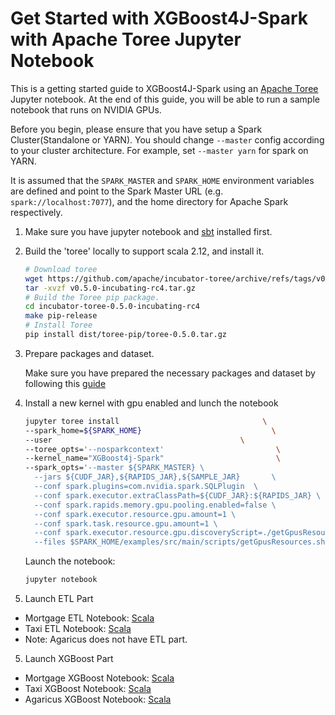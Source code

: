 Get Started with XGBoost4J-Spark with Apache Toree Jupyter Notebook
===================================================================

This is a getting started guide to XGBoost4J-Spark using an [Apache Toree](https://toree.apache.org/) Jupyter notebook. 
At the end of this guide, you will be able to run a sample notebook that runs on NVIDIA GPUs.

Before you begin, please ensure that you have setup a Spark Cluster(Standalone or YARN).
You should change `--master` config according to your cluster architecture. For example, set `--master yarn` for spark on YARN.

It is assumed that the `SPARK_MASTER` and `SPARK_HOME` environment variables are defined and point to the Spark Master URL (e.g. `spark://localhost:7077`),
and the home directory for Apache Spark respectively.

1. Make sure you have jupyter notebook and [sbt](https://www.scala-sbt.org/1.x/docs/Installing-sbt-on-Linux.html) installed first.
2. Build the 'toree' locally to support scala 2.12, and install it.

    ``` bash
    # Download toree
    wget https://github.com/apache/incubator-toree/archive/refs/tags/v0.5.0-incubating-rc4.tar.gz
    tar -xvzf v0.5.0-incubating-rc4.tar.gz
    # Build the Toree pip package.
    cd incubator-toree-0.5.0-incubating-rc4
    make pip-release
    # Install Toree
    pip install dist/toree-pip/toree-0.5.0.tar.gz
    ```
3. Prepare packages and dataset.

    Make sure you have prepared the necessary packages and dataset by following this [guide](/docs/get-started/xgboost-examples/prepare-package-data/preparation-scala.md)

4. Install a new kernel with gpu enabled and lunch the notebook

    ``` bash
    jupyter toree install                                \
    --spark_home=${SPARK_HOME}                             \
    --user                                          \
    --toree_opts='--nosparkcontext'                         \
    --kernel_name="XGBoost4j-Spark"                         \
    --spark_opts='--master ${SPARK_MASTER} \
      --jars ${CUDF_JAR},${RAPIDS_JAR},${SAMPLE_JAR}       \
      --conf spark.plugins=com.nvidia.spark.SQLPlugin  \
      --conf spark.executor.extraClassPath=${CUDF_JAR}:${RAPIDS_JAR} \
      --conf spark.rapids.memory.gpu.pooling.enabled=false \
      --conf spark.executor.resource.gpu.amount=1 \
      --conf spark.task.resource.gpu.amount=1 \
      --conf spark.executor.resource.gpu.discoveryScript=./getGpusResources.sh \
      --files $SPARK_HOME/examples/src/main/scripts/getGpusResources.sh'
    ```

    Launch the notebook:

    ``` bash
    jupyter notebook
    ```

4. Launch ETL Part 
- Mortgage ETL Notebook: [Scala](/examples/Spark-ETL+XGBoost/mortgage/notebooks/scala/mortgage-ETL.ipynb)
- Taxi ETL Notebook: [Scala](/examples/Spark-ETL+XGBoost/taxi/notebooks/scala/taxi-ETL.ipynb)
- Note: Agaricus does not have ETL part.
   
5. Launch XGBoost Part
- Mortgage XGBoost Notebook: [Scala](/examples/Spark-ETL+XGBoost/mortgage/notebooks/scala/mortgage-gpu.ipynb)
- Taxi XGBoost Notebook: [Scala](/examples/Spark-ETL+XGBoost/taxi/notebooks/scala/taxi-gpu.ipynb)
- Agaricus XGBoost Notebook: [Scala](/examples/Spark-ETL+XGBoost/agaricus/notebooks/scala/agaricus-gpu.ipynb)